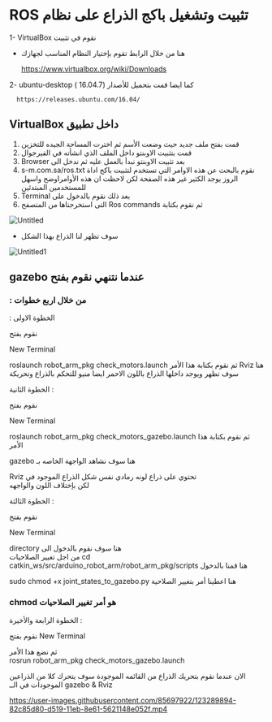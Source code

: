# ROS تثبيت وتشغيل باكج الذراع على نظام


1-  VirtualBox نقوم في تثبيت 

* هنا من خلال الرابط تقوم بإختيار النظام المناسب لجهازك 
 
  https://www.virtualbox.org/wiki/Downloads   

2-  ubuntu-desktop كما ايضا قمت بتحميل للأصدار (16.04.7 )

      https://releases.ubuntu.com/16.04/ 


##   VirtualBox داخل تطبيق  

1.  قمت بفتح ملف جديد حيث وضعت الأسم ثم اخترت المساحة الجيده للتخزين 
 1.  قمت بتثبيت الاوبنتو داخل الملف الذي انشأته  في الفيرجوال  
 1. Browser بعد تثبيت الاوبنتو نبدأ بالعمل عليه ثم ندخل الى 
 1. s-m.com.sa/ros.txt نقوم بالبحث عن هذه  الاوامر التي تستخدم لتثبيت باكج اداة الروز يوجد الكثير غير هذه الصفحة لكن لاحظت ان هذه الأوامراوضح واسهل للمستخدمين المبتدئين 
 1. Terminal بعد ذلك نقوم بالدخول على 
1. التى استخرجناها من المتصفح  Ros commands ثم نقوم بكتابة 

![Untitled](https://user-images.githubusercontent.com/85697922/123289349-12b9d780-d519-11eb-89aa-77fb4a9521a0.png)

* سوف تظهر لنا الذراع بهذا الشكل 

![Untitled1](https://user-images.githubusercontent.com/85697922/123289720-5f9dae00-d519-11eb-9fe8-973445e31e03.png)


##  gazebo عندما نتنهي نقوم بفتح   

 ###  :  من خلال اربع خطوات


   : الخطوة الاولى
   
نقوم بفتح 

New Terminal 

roslaunch robot_arm_pkg check_motors.launch ثم نقوم بكتابة هذا الأمر 
Rviz هنا سوف تظهر ويوجد داخلها الذراع باللون الاحمر ايضا منيو للتحكم بالذراع وتحريكة 


الخطوة الثانية : 
 
نقوم بفتح 

New Terminal 

roslaunch robot_arm_pkg check_motors_gazebo.launch ثم نقوم بكتابة هذا الأمر

gazebo هنا سوف نشاهد الواجهة الخاصه بـ 

Rviz  تحتوي على ذراع لونه رمادي نفس شكل الذراع الموجود في  
 لكن بإختلاف اللون والواجهه
 
 
 الخطوة الثالثة : 
 
 نقوم بفتح 

New Terminal 

directory  هنا سوف نقوم بالدخول  الى  
من اجل تغيير الصلاحيات 
cd catkin_ws/src/arduino_robot_arm/robot_arm_pkg/scripts هنا قمنا بالدخول 

sudo chmod +x joint_states_to_gazebo.py هنا اعطينا أمر بتغيير الصلاحية 


### chmod هو أمر تغيير الصلاحيات

 
الخطوة الرابعة والأخيرة : 

نقوم بفتح 
New Terminal 

ثم نضع هذا الأمر  
rosrun robot_arm_pkg check_motors_gazebo.launch  

الان عندما نقوم بتحريك الذراع من القائمه الموجودة سوف يتحرك كلا من الذراعين  الموجودات في  الــ 
gazebo  &  Rviz 
 

https://user-images.githubusercontent.com/85697922/123289894-82c85d80-d519-11eb-8e61-5621148e052f.mp4



